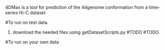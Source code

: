 4DMax is a tool for prediction of the 4dgenome conformation from a time-series Hi-C dataset


#To run on test data.
1.  download the needed files using getDatasetScripts.py #TODO #TODO

#To run on your own data
